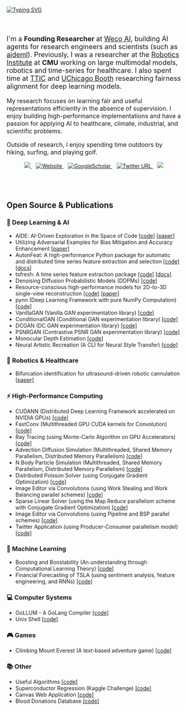 <div style="padding: 20px;">
    <a href="https://github.com/DhruvSrikanth">
        <img src="https://readme-typing-svg.demolab.com?font=Georgia&size=24&duration=2000&pause=500&multiline=false&width=300&height=50&lines=Dhruv+Srikanth" alt="Typing SVG" />
    </a>
</div>

<div style="padding: 20px;">
    <p style="font-size: 18px;">
        I'm a <strong>Founding Researcher</strong> at <a href="https://www.weco.ai">Weco AI</a>, building AI agents for research engineers and scientists (such as <a href="https://github.com/wecoai/aideml">aideml</a>). Previously, I was a researcher at the <a href="https://www.ri.cmu.edu/">Robotics Institute</a> at <strong>CMU</strong> working on large multimodal models, robotics and time-series for healthcare. I also spent time at <a href="https://www.ttic.edu/">TTIC</a> and <a href="https://www.chicagobooth.edu/research/center-for-applied-artificial-intelligence">UChicago Booth</a> researching fairness alignment for deep learning models.
    </p>
    <p style="font-size: 16px;">
        My research focuses on learning fair and useful representations efficiently in the absence of supervision. I enjoy building high-performance implementations and have a passion for applying AI to healthcare, climate, industrial, and scientific problems.
    </p>
    <p style="font-size: 16px;">
        Outside of research, I enjoy spending time outdoors by hiking, surfing, and playing golf.
    </p>
    <p style="text-align: center;">
        <a href="mailto:dhruvsrikanth@uchicago.edu">
            <img src="https://img.shields.io/badge/-Email-red?style=flat&logo=gmail&logoColor=white">
        </a>
        &nbsp;&nbsp;
        <a href='https://dhruvsrikanth.github.io/' target="_blank">
            <img alt='Website' src='https://img.shields.io/badge/Website-FF5722?style=flat&logoColor=white&&color=FFA500'>
        </a>
        &nbsp;&nbsp;
        <a href='https://scholar.google.com/citations?hl=en&user=Dvh53xkAAAAJ' target="_blank">
            <img alt='GoogleScholar' src='https://img.shields.io/badge/Scholar-100000?style=flat&logo=GoogleScholar&logoColor=white&&color=0181FF'>
        </a>
        &nbsp;&nbsp;
        <a href="https://twitter.com/DhruvSrikanth">
            <img alt="Twitter URL" src="https://img.shields.io/twitter/url?color=blue&label=Twitter&style=social&url=https%3A%2F%2Ftwitter.com%2FDhruvSrikanth">
        </a>
        &nbsp;&nbsp;
        <a href="https://www.linkedin.com/in/dhruv-srikanth/">
            <img src="https://img.shields.io/badge/-Linkedin-blue?style=flat&logo=linkedin">
        </a>
    </p>
</div>

<div style="padding: 20px;">
    <h2>Open Source & Publications</h2> 

### 🧠 Deep Learning & AI
- AIDE: AI-Driven Exploration in the Space of Code [[code]](https://github.com/WecoAI/aideml) [[paper]](https://arxiv.org/abs/2502.13138)
- Utilizing Adversarial Examples for Bias Mitigation and Accuracy Enhancement [[paper]](https://arxiv.org/abs/2404.11819)
- AutonFeat: A high-performance Python package for automatic and distributed time series feature extraction and selection [[code]](https://github.com/autonlab/AutonFeat) [[docs]](https://autonlab.org/AutonFeat/)
- tsfresh: A time series feature extraction package [[code]](https://github.com/blue-yonder/tsfresh) [[docs]](https://tsfresh.readthedocs.io/)
- Denoising Diffusion Probabilistic Models (DDPMs) [[code]](https://github.com/DhruvSrikanth/DenoisingDiffusionProbabilisticModels)
- Resource-conscious high-performance models for 2D-to-3D single-view reconstruction [[code]](https://github.com/DhruvSrikanth/2D-3D-Single-View-Reconstruction) [[paper]](https://ieeexplore.ieee.org/document/9707193)
- pynn (Deep Learning Framework with pure NumPy Computation) [[code]](https://github.com/DhruvSrikanth/pynn)
- VanillaGAN (Vanilla GAN experimentation library) [[code]](https://github.com/DhruvSrikanth/VanillaGAN)
- ConditionalGAN (Conditional GAN experimentation library) [[code]](https://github.com/DhruvSrikanth/ConditionalGAN)
- DCGAN (DC GAN experimentation library) [[code]](https://github.com/DhruvSrikanth/DCGAN)
- PSNRGAN (Contrastive PSNR GAN experimentation library) [[code]](https://github.com/DhruvSrikanth/PSNRGAN)
- Monocular Depth Estimation [[code]](https://github.com/DhruvSrikanth/MonoDepth)
- Neural Artistic Recreation (A CLI for Neural Style Transfer) [[code]](https://github.com/DhruvSrikanth/NeuralArtisticRecreation-CLI-Tool)

### 🏥 Robotics & Healthcare
- Bifurcation identification for ultrasound-driven robotic cannulation [[paper]](https://ieeexplore.ieee.org/document/10802043)

### ⚡ High-Performance Computing
- CUDANN (Distributed Deep Learning Framework accelerated on NVIDIA GPUs) [[code]](https://github.com/DhruvSrikanth/CUDANN)
- FastConv (Multithreaded GPU CUDA kernels for Convolution) [[code]](https://github.com/DhruvSrikanth/FastConv)
- Ray Tracing (using Monte-Carlo Algorithm on GPU Accelerators) [[code]](https://github.com/DhruvSrikanth/Monte-Carlo-Ray-Tracing)
- Advection Diffusion Simulation (Multithreaded, Shared Memory Parallelism, Distributed Memory Parallelism) [[code]](https://github.com/DhruvSrikanth/Advection-Diffusion-Simulation)
- N Body Particle Simulation (Multithreaded, Shared Memory Parallelism, Distributed Memory Parallelism) [[code]](https://github.com/DhruvSrikanth/N-Body-Simulation)
- Distributed Poisson Solver (using Conjugate Gradient Optimization) [[code]](https://github.com/DhruvSrikanth/Conjugate-Gradient-Simulation)
- Image Editor via Convolutions (using Work Stealing and Work Balancing parallel schemes) [[code]](https://github.com/DhruvSrikanth/WorkBalancingStealingImageEditor)
- Sparse Linear Solver (using the Map Reduce parallelism scheme with Conjugate Gradient Optimization) [[code]](https://github.com/DhruvSrikanth/MapReduceSparseSolver)
- Image Editor via Convolutions (using Pipeline and BSP parallel schemes) [[code]](https://github.com/DhruvSrikanth/PipelineBSPImageEditor)
- Twitter Application (using Producer-Consumer parallelism model) [[code]](https://github.com/DhruvSrikanth/TwitterGo)

### 🤖 Machine Learning
- Boosting and Boostability (An understanding through Computational Learning Theory) [[code]](https://github.com/DhruvSrikanth/Boosting-Theory)
- Financial Forecasting of TSLA (using sentiment analysis, feature engineering, and RNNs) [[code]](https://github.com/DhruvSrikanth/TSLA-Financial-Forecasting)

### 💻 Computer Systems
- GoLLUM - A GoLang Compiler [[code]](https://github.com/DhruvSrikanth/GoLLUM)
- Unix Shell [[code]](https://github.com/DhruvSrikanth/Unix-Like-Shell)

### 🎮 Games
- Climbing Mount Everest (A text-based adventure game) [[code]](https://github.com/DhruvSrikanth/ClimbingEverestGame)

### 📚 Other
- Useful Algorithms [[code]](https://github.com/DhruvSrikanth/Algorithms)
- Superconductor Regression (Kaggle Challenge) [[code]](https://github.com/DhruvSrikanth/Superconductor-Regression-Kaggle-Challenge)
- Canvas Web Application [[code]](https://github.com/DhruvSrikanth/Web-Dev-Project)
- Blood Donations Database [[code]](https://github.com/DhruvSrikanth/Blood-Donations-DB)
</div>
